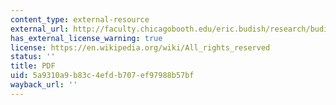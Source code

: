 ```yaml
---
content_type: external-resource
external_url: http://faculty.chicagobooth.edu/eric.budish/research/budish-approxceei-jpe-2011.pdf
has_external_license_warning: true
license: https://en.wikipedia.org/wiki/All_rights_reserved
status: ''
title: PDF
uid: 5a9310a9-b83c-4efd-b707-ef97988b57bf
wayback_url: ''
---
```

